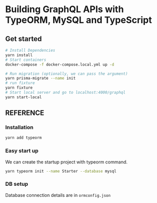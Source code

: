 # Building GraphQL APIs with TypeORM, MySQL and TypeScript

## Get started

```bash
# Install Dependencies
yarn install
# Start containers
docker-compose -f docker-compose.local.yml up -d

# Run migration (optionally, we can pass the argument)
yarn prisma-migrate --name init
# run fixture
yarn fixture
# Start local server and go to localhost:4000/graphql
yarn start-local

```

## REFERENCE

### Installation

```bash
yarn add typeorm
```

### Easy start up

We can create the startup project with typeorm command.

```bash
yarn typeorm init --name Starter --database mysql
```

### DB setup

Database connection details are in `ormconfig.json`
